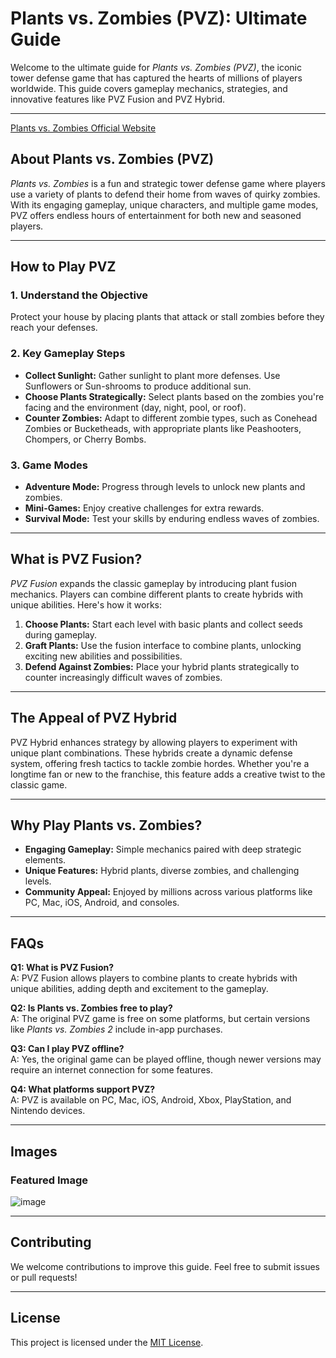 # Plants vs. Zombies (PVZ): Ultimate Guide

Welcome to the ultimate guide for *Plants vs. Zombies (PVZ)*, the iconic tower defense game that has captured the hearts of millions of players worldwide. This guide covers gameplay mechanics, strategies, and innovative features like PVZ Fusion and PVZ Hybrid.

---
[Plants vs. Zombies Official Website](https://pvzhybrid.xyz/)

## About Plants vs. Zombies (PVZ)

*Plants vs. Zombies* is a fun and strategic tower defense game where players use a variety of plants to defend their home from waves of quirky zombies. With its engaging gameplay, unique characters, and multiple game modes, PVZ offers endless hours of entertainment for both new and seasoned players.

---


## How to Play PVZ

### 1. Understand the Objective
Protect your house by placing plants that attack or stall zombies before they reach your defenses.

### 2. Key Gameplay Steps
- **Collect Sunlight:** Gather sunlight to plant more defenses. Use Sunflowers or Sun-shrooms to produce additional sun.
- **Choose Plants Strategically:** Select plants based on the zombies you're facing and the environment (day, night, pool, or roof).
- **Counter Zombies:** Adapt to different zombie types, such as Conehead Zombies or Bucketheads, with appropriate plants like Peashooters, Chompers, or Cherry Bombs.

### 3. Game Modes
- **Adventure Mode:** Progress through levels to unlock new plants and zombies.
- **Mini-Games:** Enjoy creative challenges for extra rewards.
- **Survival Mode:** Test your skills by enduring endless waves of zombies.

---

## What is PVZ Fusion?

*PVZ Fusion* expands the classic gameplay by introducing plant fusion mechanics. Players can combine different plants to create hybrids with unique abilities. Here's how it works:

1. **Choose Plants:** Start each level with basic plants and collect seeds during gameplay.  
2. **Graft Plants:** Use the fusion interface to combine plants, unlocking exciting new abilities and possibilities.  
3. **Defend Against Zombies:** Place your hybrid plants strategically to counter increasingly difficult waves of zombies.

---

## The Appeal of PVZ Hybrid

PVZ Hybrid enhances strategy by allowing players to experiment with unique plant combinations. These hybrids create a dynamic defense system, offering fresh tactics to tackle zombie hordes. Whether you're a longtime fan or new to the franchise, this feature adds a creative twist to the classic game.

---

## Why Play Plants vs. Zombies?

- **Engaging Gameplay:** Simple mechanics paired with deep strategic elements.
- **Unique Features:** Hybrid plants, diverse zombies, and challenging levels.
- **Community Appeal:** Enjoyed by millions across various platforms like PC, Mac, iOS, Android, and consoles.

---

## FAQs

**Q1: What is PVZ Fusion?**  
A: PVZ Fusion allows players to combine plants to create hybrids with unique abilities, adding depth and excitement to the gameplay.

**Q2: Is Plants vs. Zombies free to play?**  
A: The original PVZ game is free on some platforms, but certain versions like *Plants vs. Zombies 2* include in-app purchases.

**Q3: Can I play PVZ offline?**  
A: Yes, the original game can be played offline, though newer versions may require an internet connection for some features.

**Q4: What platforms support PVZ?**  
A: PVZ is available on PC, Mac, iOS, Android, Xbox, PlayStation, and Nintendo devices.

---

## Images

### Featured Image
![image](https://github.com/user-attachments/assets/d42c2fc3-aa34-47a2-a208-bc635ab6ceda)


---

## Contributing

We welcome contributions to improve this guide. Feel free to submit issues or pull requests!

---

## License

This project is licensed under the [MIT License](LICENSE).
